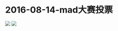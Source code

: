 # 2016-08-14-mad大赛投票
![](https://bilicover2016.github.io/Android/2016-08-14-mad大赛投票.jpg)
![](https://bilicover2016.github.io/PC/2016-08-14.jpg)